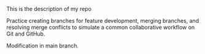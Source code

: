 This is the description of my repo

Practice creating branches for feature development, merging branches, and resolving merge conflicts to simulate a common collaborative workflow on Git and GitHub.

 Modification in main branch.
